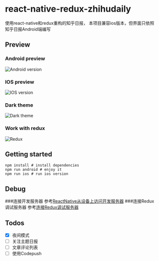 # react-native-redux-zhihudaily
使用react-native和redux重构的知乎日报，
本项目兼容ios版本，但界面只依照知乎日报Android端编写

## Preview
### Android preview
![Android version](https://raw.github.com/ZevenFang/react-native-redux-zhihudaily/master/screenshot/android.gif)
### IOS preview
![IOS version](https://raw.github.com/ZevenFang/react-native-redux-zhihudaily/master/screenshot/ios.gif)
### Dark theme
![Dark theme](https://raw.github.com/ZevenFang/react-native-redux-zhihudaily/master/screenshot/darkTheme.gif)
### Work with redux
![Redux](https://raw.github.com/ZevenFang/react-native-redux-zhihudaily/master/screenshot/redux.png)

## Getting started
```shell
npm install # install dependencies
npm run android # enjoy it
npm run ios # run ios version
```

## Debug
###连接开发服务器
参考[ReactNative从设备上访问开发服务器](http://zevenfang.github.io/2016/06/22/ReactNative从设备上访问开发服务器/)
###连接Redux调试服务器
参考[连接Redux调试服务器](http://zevenfang.github.io/2016/08/21/连接Redux调试服务器/)

## Todos
- [x] 夜间模式
- [ ] 关注主题日报
- [ ] 文章评论列表
- [ ] 使用Codepush